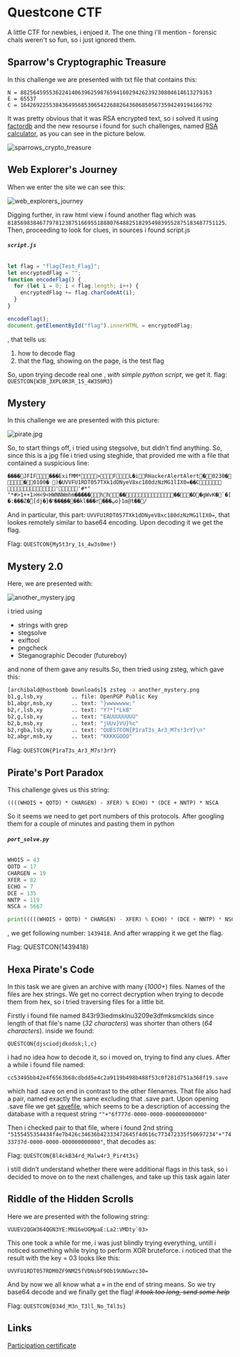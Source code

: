 # Questcone CTF
A little CTF for newbies, i enjoed it. The one thing i'll mention - forensic chals weren't so fun, so i just ignored them.

## Sparrow's Cryptographic Treasure

In this challenge we are presented with txt file that contains this:

```
N = 882564595536224140639625987659416029426239230804614613279163
E = 65537
C = 164269225538436495685306542268826436068505673594249194166792
```

It was pretty obvious that it was RSA encrypted text, so i solved it using [factordb](http://factordb.com/) and the new resourse i found for such challenges, named [RSA calculator](https://www.tausquared.net/pages/ctf/rsa.html), as you can see in the picture below.

![sparrows_crypto_treasure](https://github.com/Archibald1707/ctf_writeups/blob/master/img/sparrows_crypto_treasure.png)

## Web Explorer's Journey

When we enter the site we can see this:

![web_explorers_journey](https://github.com/Archibald1707/ctf_writeups/blob/master/img/web_explorers_journey.png)

Digging further, in raw  html view i found another flag which was `81856983846779781238751669551888076488251829549839552875183487751125`. Then, proceeding to look for clues, in sources i found script.js

###### **`script.js`**
```js
let flag = "flag{Test_Flag}";
let encryptedFlag = "";
function encodeFlag() {
  for (let i = 0; i < flag.length; i++) {
    encryptedFlag += flag.charCodeAt(i);
  }
}

encodeFlag();
document.getElementById("flag").innerHTML = encryptedFlag;
```
, that tells us:
1. how to decode flag
2. that the flag, showing on the page, is the test flag

So, upon trying decode real one , *with simple python script*, we get it.
flag: `QUESTCON{W3B_3XPL0R3R_1S_4W3S0M3}`

## Mystery

In this challenge we are presented with this picture:

![pirate.jpg](https://github.com/Archibald1707/ctf_writeups/blob/master/img/pirate.jpg)

So, to start things off, i tried using stegsolve, but didn’t find anything. So, since this is a jpg file  i tried using steghide, that provided me with a file that contained a suspicious line:

```����JFIF���ExifMM*>FL�iRHackerAlertAlert�0230��0100� )�UVVFU1RDT057TXk1dDNyeV8xc180dzNzMG1lIX0=��C        ''#*" "*#>1++1>H<9<HWNNWmhm�����hh�����D�gWvK�`�[�:���Z�̀[dj�}�ʺ���ֱ����kl���r���ڀo}1α@t��/```

And in particular, this part: `UVVFU1RDT057TXk1dDNyeV8xc180dzNzMG1lIX0=`, that lookes remotely similar to base64 encoding. Upon decoding it we get the flag.

Flag: `QUESTCON{My5t3ry_1s_4w3s0me!}`

## Mystery 2.0

Here, we are presented with:

![another_mystery.jpg](https://github.com/Archibald1707/ctf_writeups/blob/master/img/another_mystery.png)

i tried using
* strings with grep
* stegsolve
* exiftool
* pngcheck
* Steganographic Decoder (futureboy)

and none of them gave any results.So, then tried using zsteg, which gave this:

```bash
[archibald@hostbomb Downloads]$ zsteg -a another_mystery.png
b1,g,lsb,xy         .. file: OpenPGP Public Key
b1,abgr,msb,xy      .. text: "}wwwwwww;"
b2,r,lsb,xy         .. text: "Y?*[*LkB"
b2,g,lsb,xy         .. text: "EAUUUUUUUU"
b2,b,msb,xy         .. text: "jUUv}VU}%c"
b2,rgba,lsb,xy      .. text: "QUESTCON{P1raT3s_Ar3_M7s!3rY}\n"
b2,abgr,msb,xy      .. text: "KKKKGOOO"
```

Flag: `QUESTCON{P1raT3s_Ar3_M7s!3rY}`

## Pirate's Port Paradox

This challenge gives us this string:

`((((WHOIS + QOTD) * CHARGEN) - XFER) % ECHO) * (DCE + NNTP) * NSCA`

So it seems we need to get port numbers of this protocols. After googling them for a couple of minutes and pasting them in python

###### **`port_solve.py`**
```python
WHOIS = 43
QOTD = 17
CHARGEN = 19
XFER = 82
ECHO = 7
DCE = 135
NNTP = 119
NSCA = 5667

print(((((WHOIS + QOTD) * CHARGEN) - XFER) % ECHO) * (DCE + NNTP) * NSCA)
```

, we get following number: `1439418`. And after wrapping it we get the flag.

Flag: QUESTCON{1439418}

## Hexa Pirate's Code

In this task we are given an archive with many (*1000+*) files. Names of the files are hex strings. We get no correct decryption when trying to decode them from hex, so i tried traversing files for a little bit.

Firstly i found file named 843r93iedmsklnu3209e3dfmksmcklds since length of that file's name (*32 characters*) was shorter than others (*64 characters*). inside we found:

`QUESTCON{djsciodjdkodsk;l,c}`

i had no idea how to decode it, so i moved on, trying to find any clues. After a while i found file named:

`cc53495bb42e4f6563b68cdbdd5e4c2a9119b498b488f53c0f281d751a368f19.save`

which had .save on end in contrast to the other filenames. That file also had a pair, named exactly the same excluding that .save part. Upon opening .save file we get [savefile](https://github.com/Archibald1707/ctf_writeups/blob/master/img/additional_content/savefile.txt), which seems to be a description of accessing the database with a request string `""+"6f777d-0000-0000-000000000000"`

Then i checked pair to that file, where i found 2nd string `"5155455354434f4e7b426c34636b42333472645f4d616c773472335f50697234"+"7433737d-0000-0000-000000000000"`, that decodes as:

Flag: `QUESTCON{Bl4ckB34rd_Malw4r3_Pir4t3s}`

i still didn’t understand whether there were additional flags in this task, so i decided to move on to the next challenges, and take up this task again later

## Riddle of the Hidden Scrolls

Here we are presented with the following string:

```VUUEV2QGW364QGN3YE:MN16eUGMpaE:La2:VMDty`03>```

This one took a while for me, i was just blindly trying everything, untill i noticed something while trying to perform XOR bruteforce. i noticed that the result with the key = 03 looks like this:

`UVVFU1RDT057RDM0ZF9NM25fVDNsbF9Ob19UNGwzc30=`

And by now we all know what a **`=`** in the end of string means. So we try base64 decode and we finally get the flag! ~~*it took too long, send some help*~~

Flag: `QUESTCON{D34d_M3n_T3ll_No_T4l3s}`

## Links
[Participation certificate](https://github.com/Archibald1707/ctf_writeups/blob/master/img/additional_content/questcone%20certificate.pdf)